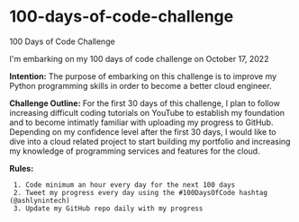 # 100-days-of-code-challenge
100 Days of Code Challenge 

I'm embarking on my 100 days of code challenge on October 17, 2022 

**Intention:** The purpose of embarking on this challenge is to improve my Python programming skills in order to become a better cloud engineer.

**Challenge Outline:** For the first 30 days of this challenge, I plan to follow increasing difficult coding tutorials on YouTube to establish my foundation and to become intimatly familiar with uploading my progress to GitHub. Depending on my confidence level after the first 30 days, I would like to dive into a cloud related project to start building my portfolio and increasing my knowledge of programming services and features for the cloud. 

**Rules:** 

     1. Code minimum an hour every day for the next 100 days
     2. Tweet my progress every day using the #100DaysOfCode hashtag (@ashlynintech)
     3. Update my GitHub repo daily with my progress 
